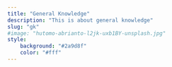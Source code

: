 ```yaml
---
title: "General Knowledge"
description: "This is about general knowledge"
slug: "gk"
#image: "hutomo-abrianto-l2jk-uxb1BY-unsplash.jpg"
style:
    background: "#2a9d8f"
    color: "#fff"
---
```

